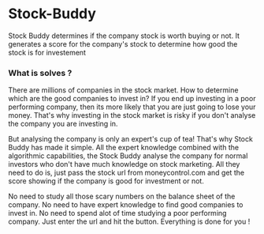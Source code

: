# Stock-Buddy

Stock Buddy determines if the company stock is worth buying or not. It generates a score for the company's stock to determine how good the stock is for investement

### What is solves ? 
There are millions of companies in the stock market. How to determine which are the good companies to invest in? If you end up investing in a poor performing company, then its more likely that you are just going to lose your money. That's why investing in the stock market is risky if you don't analyse the company you are investing in.

But analysing the company is only an expert's cup of tea! That's why Stock Buddy has made it simple. All the expert knowledge combined with the algorithmic capabilities, the Stock Buddy analyse the company for normal investors who don't have much knowledge on stock marketing. All they need to do is, just pass the stock url from moneycontrol.com and get the score showing if the company is good for investment or not.

No need to study all those scary numbers on the balance sheet of the company. No need to have expert knowledge to find good companies to invest in. No need to spend alot of time studying a poor performing company. Just enter the url and hit the button. Everything is done for you !

